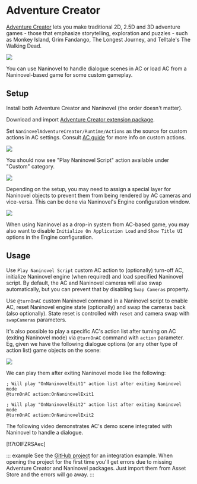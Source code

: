 ﻿# Adventure Creator

[Adventure Creator](https://www.adventurecreator.org/) lets you make traditional 2D, 2.5D and 3D adventure games - those that emphasize storytelling, exploration and puzzles - such as Monkey Island, Grim Fandango, The Longest Journey, and Telltale's The Walking Dead. 

![](https://i.gyazo.com/74a12fa535198cb26a87a5037b15a988.jpg)

You can use Naninovel to handle dialogue scenes in AC or load AC from a Naninovel-based game for some custom gameplay.

## Setup

Install both Adventure Creator and Naninovel (the order doesn't matter).

Download and import [Adventure Creator extension package](https://github.com/Elringus/NaninovelAdventureCreator/raw/master/NaninovelAdventureCreator.unitypackage).

Set `NaninovelAdventureCreator/Runtime/Actions` as the source for custom actions in AC settings. Consult [AC guide](https://www.adventurecreator.org/tutorials/writing-custom-action) for more info on custom actions.

![](https://i.gyazo.com/59a162751411ec60a7cf5ad89e9a66ec.png)

You should now see "Play Naninovel Script" action available under "Custom" category.

![](https://i.gyazo.com/faf33afa1df8ff98ea04ef9cf1a44f8f.png)

Depending on the setup, you may need to assign a special layer for Naninovel objects to prevent them from being rendered by AC cameras and vice-versa. This can be done via Naninovel's Engine configuration window. 

![](https://i.gyazo.com/ed765928c0420ec2b1e26d6bf4a66e6c.png)

When using Naninovel as a drop-in system from AC-based game, you may also want to disable `Initialize On Application Load` and `Show Title UI` options in the Engine configuration.

## Usage

Use `Play Naninovel Script` custom AC action to (optionally) turn-off AC, initialize Naninovel engine (when required) and load specified Naninovel script. By default, the AC and Naninovel cameras will also swap automatically, but you can prevent that by disabling `Swap Cameras` property.

Use `@turnOnAC` custom Naninovel command in a Naninovel script to enable AC, reset Naninovel engine state (optionally) and swap the cameras back (also optionally). State reset is controlled with `reset` and camera swap with `swapCameras` parameters.

It's also possible to play a specific AC's action list after turning on AC (exiting Naninovel mode) via `@turnOnAC` command with `action` parameter. Eg, given we have the following dialogue options (or any other type of action list) game objects on the scene:

![](https://i.gyazo.com/f743d9f61c995755271b602d09d8c6eb.png)

We can play them after exiting Naninovel mode like the following:

```nani
; Will play "OnNaninovelExit1" action list after exiting Naninovel mode
@turnOnAC action:OnNaninovelExit1

; Will play "OnNaninovelExit2" action list after exiting Naninovel mode
@turnOnAC action:OnNaninovelExit2
```

The following video demonstrates AC's demo scene integrated with Naninovel to handle a dialogue.

[!!7tOIFZRSAec]

::: example
See the [GitHub project](https://github.com/Elringus/NaninovelAdventureCreator) for an integration example. When opening the project for the first time you'll get errors due to missing Adventure Creator and Naninovel packages. Just import them from Asset Store and the errors will go away.
:::